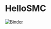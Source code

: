 # HelloSMC

[![Binder](https://mybinder.org/badge_logo.svg)](https://mybinder.org/v2/gh/bonStats/HelloSMC.jl/HEAD?labpath=start.jl)
